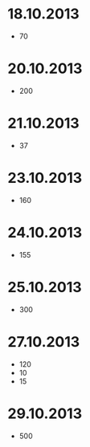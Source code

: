 # 18.10.2013
* 70
# 20.10.2013
* 200
# 21.10.2013
* 37
# 23.10.2013
* 160
# 24.10.2013
* 155
# 25.10.2013
* 300
# 27.10.2013
* 120
* 10
* 15
# 29.10.2013
* 500
